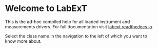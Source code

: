 # Welcome to LabExT

This is the ad-hoc compiled help for all loaded instrument and measurements drivers. For full documentation
visit [labext.readthedocs.io](https://labext.readthedocs.io).

Select the class name in the navigation to the left of which you want to know more about.
